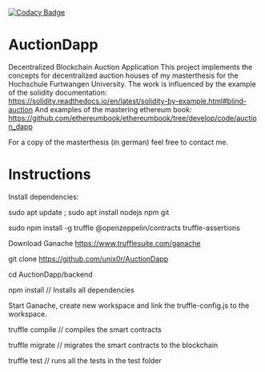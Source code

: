 [![Codacy Badge](https://app.codacy.com/project/badge/Grade/4259bd70e892469fb580230dbee56d3e)](https://www.codacy.com?utm_source=github.com&amp;utm_medium=referral&amp;utm_content=unix0r/AuctionDapp&amp;utm_campaign=Badge_Grade)
# AuctionDapp
Decentralized Blockchain Auction Application
This project implements the concepts for decentralized auction houses of my masterthesis for the Hochschule Furtwangen University.
The work is influenced by the example of the solidity documentation: <https://solidity.readthedocs.io/en/latest/solidity-by-example.html#blind-auction>
And examples of the mastering ethereum book: <https://github.com/ethereumbook/ethereumbook/tree/develop/code/auction_dapp>

For a copy of the masterthesis (in german) feel free to contact me.

# Instructions
Install dependencies:

sudo apt update ; sudo apt install nodejs npm git

sudo npm install -g truffle @openzeppelin/contracts truffle-assertions

Download Ganache https://www.trufflesuite.com/ganache

git clone https://github.com/unix0r/AuctionDapp

cd AuctionDapp/backend

npm install // Installs all dependencies

Start Ganache, create new workspace and link the truffle-config.js to the workspace.

truffle compile // compiles the smart contracts

truffle migrate // migrates the smart contracts to the blockchain

truffle test // runs all the tests in the test folder
